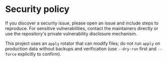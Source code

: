 # Security policy

If you discover a security issue, please open an issue and include steps to reproduce. For sensitive vulnerabilities, contact the maintainers directly or use the repository's private vulnerability disclosure mechanism.

This project uses an `apply` rotator that can modify files; do not run `apply` on production data without backups and verification (use `--dry-run` first and `--force` explicitly to confirm).
